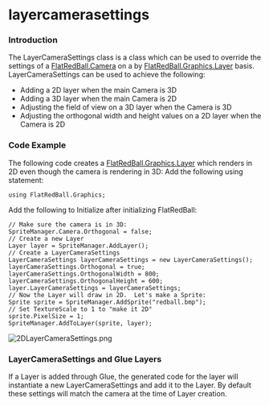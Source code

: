 # layercamerasettings

### Introduction

The LayerCameraSettings class is a class which can be used to override the settings of a [FlatRedBall.Camera](../../../../../frb/docs/index.php) on a by [FlatRedBall.Graphics.Layer](../../../../../frb/docs/index.php) basis. LayerCameraSettings can be used to achieve the following:

* Adding a 2D layer when the main Camera is 3D
* Adding a 3D layer when the main Camera is 2D
* Adjusting the field of view on a 3D layer when the Camera is 3D
* Adjusting the orthogonal width and height values on a 2D layer when the Camera is 2D

### Code Example

The following code creates a [FlatRedBall.Graphics.Layer](../../../../../frb/docs/index.php) which renders in 2D even though the camera is rendering in 3D: Add the following using statement:

```
using FlatRedBall.Graphics;
```

Add the following to Initialize after initializing FlatRedBall:

```
// Make sure the camera is in 3D:
SpriteManager.Camera.Orthogonal = false;
// Create a new Layer
Layer layer = SpriteManager.AddLayer();
// Create a LayerCameraSettings
LayerCameraSettings layerCameraSettings = new LayerCameraSettings();
layerCameraSettings.Orthogonal = true;
layerCameraSettings.OrthogonalWidth = 800;
layerCameraSettings.OrthogonalHeight = 600;
layer.LayerCameraSettings = layerCameraSettings;
// Now the Layer will draw in 2D.  Let's make a Sprite:
Sprite sprite = SpriteManager.AddSprite("redball.bmp");
// Set TextureScale to 1 to "make it 2D"
sprite.PixelSize = 1;
SpriteManager.AddToLayer(sprite, layer);
```

![2DLayerCameraSettings.png](../../../../../media/migrated_media-2DLayerCameraSettings.png)

### &#x20;LayerCameraSettings and Glue Layers

If a Layer is added through Glue, the generated code for the layer will instantiate a new LayerCameraSettings and add it to the Layer. By default these settings will match the camera at the time of Layer creation. &#x20;

